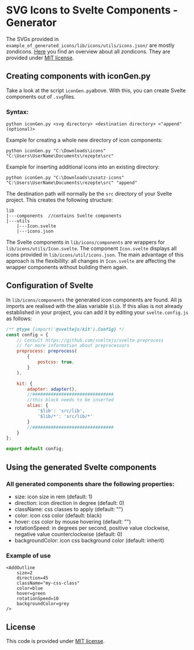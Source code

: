 # SVG Icons to Svelte Components - Generator

The SVGs provided in ```example_of_generated_icons/lib/icons/utils/icons.json/``` are mostly zondicons. [Here](https://www.zondicons.com/icons.html) you find an overview about all zondicons. They are provided under [MIT license](https://github.com/dukestreetstudio/zondicons/blob/master/LICENSE).

## Creating components with iconGen.py
Take a look at the script ```iconGen.py```above. With this, you can create Svelte components out of ```.svg```files.

### Syntax:  
```console
python iconGen.py <svg directory> <destination directory> <"append" (optional)>
```

Example for creating a whole new directory of icon components:
```console
python iconGen.py "C:\Downloads\icons" "C:\Users\UserName\Documents\rezepte\src"
```

Example for inserting additional icons into an existing directory:
```console
python iconGen.py "C:\Downloads\zusatz-icons" "C:\Users\UserName\Documents\rezepte\src" "append"
```

The destination path will normally be the ```src``` directory of your Svelte project. This creates the following structure:
```console
lib
|---components  //contains Svelte components
|---utils
    |---Icon.svelte
    |---icons.json
```

The Svelte components in ```lib/icons/components```  are wrappers for ```lib/icons/utils/Icon.svelte```. The component ```Icon.svelte``` displays all icons provided in ```lib/icons/util/icons.json```. The main advantage of this approach is the flexibililty: all changes in ```Icon.svelte``` are affecting the wrapper components without building them again.
  
## Configuration of Svelte
In ```lib/icons/components``` the generated icon components are found. All js imports are realised with the alias variable ```$lib```. If this alias is not already established in your project, you can add it by editing your ```svelte.config.js``` as follows:
```js
/** @type {import('@sveltejs/kit').Config} */
const config = {
	// Consult https://github.com/sveltejs/svelte-preprocess
	// for more information about preprocessors
	preprocess: preprocess(
		{
			postcss: true,
		}
	),

	kit: {
		adapter: adapter(),
        //###############################
        //this block needs to be inserted
		alias: {                   
			'$lib': 'src/lib',
			'$lib/*': 'src/lib/*'
		}
        //###############################
	}
};

export default config;
```
## Using the generated Svelte components

### All generated components share the following properties:
+ size: icon size in rem (default: 1)
+ direction: icon direction in degree (default: 0)
+ className: css classes to apply (default: "")
+ color: icon css color (default: black)
+ hover: css color by mouse hovering (default: "")
+ rotationSpeed: in degrees per second, positive value clockwise, negative value counterclockwise (default: 0)
+ backgroundColor: icon  css background color (default: inherit)

### Example of use
```svelte
<AddOutline 
	size=2 
	direction=45 
	className="my-css-class" 
	color=blue 
	hover=green 
	rotationSpeed=10 
	backgroundColor=grey  
/>
```

## License
This code is provided under [MIT license](LICENSE). 